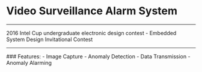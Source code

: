 # Video Surveillance Alarm System
------------------------------------------------
2016 Intel Cup undergraduate electronic design contest - Embedded System Design Invitational Contest

<hr>
### Features:
- Image Capture
- Anomaly Detection
- Data Transmission
- Anomaly Alarming
